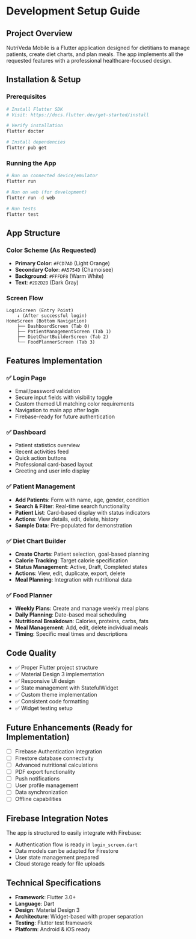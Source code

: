# Development Setup Guide

## Project Overview
NutriVeda Mobile is a Flutter application designed for dietitians to manage patients, create diet charts, and plan meals. The app implements all the requested features with a professional healthcare-focused design.

## Installation & Setup

### Prerequisites
```bash
# Install Flutter SDK
# Visit: https://docs.flutter.dev/get-started/install

# Verify installation
flutter doctor

# Install dependencies
flutter pub get
```

### Running the App
```bash
# Run on connected device/emulator
flutter run

# Run on web (for development)
flutter run -d web

# Run tests
flutter test
```

## App Structure

### Color Scheme (As Requested)
- **Primary Color**: `#FCD7AD` (Light Orange)
- **Secondary Color**: `#A5754D` (Chamoisee)  
- **Background**: `#FFFDF8` (Warm White)
- **Text**: `#2D2D2D` (Dark Gray)

### Screen Flow
```
LoginScreen (Entry Point)
    ↓ (After successful login)
HomeScreen (Bottom Navigation)
    ├── DashboardScreen (Tab 0)
    ├── PatientManagementScreen (Tab 1)
    ├── DietChartBuilderScreen (Tab 2)
    └── FoodPlannerScreen (Tab 3)
```

## Features Implementation

### ✅ Login Page
- Email/password validation
- Secure input fields with visibility toggle
- Custom themed UI matching color requirements
- Navigation to main app after login
- Firebase-ready for future authentication

### ✅ Dashboard
- Patient statistics overview
- Recent activities feed
- Quick action buttons
- Professional card-based layout
- Greeting and user info display

### ✅ Patient Management
- **Add Patients**: Form with name, age, gender, condition
- **Search & Filter**: Real-time search functionality
- **Patient List**: Card-based display with status indicators
- **Actions**: View details, edit, delete, history
- **Sample Data**: Pre-populated for demonstration

### ✅ Diet Chart Builder
- **Create Charts**: Patient selection, goal-based planning
- **Calorie Tracking**: Target calorie specification
- **Status Management**: Active, Draft, Completed states
- **Actions**: View, edit, duplicate, export, delete
- **Meal Planning**: Integration with nutritional data

### ✅ Food Planner  
- **Weekly Plans**: Create and manage weekly meal plans
- **Daily Planning**: Date-based meal scheduling
- **Nutritional Breakdown**: Calories, proteins, carbs, fats
- **Meal Management**: Add, edit, delete individual meals
- **Timing**: Specific meal times and descriptions

## Code Quality
- ✅ Proper Flutter project structure
- ✅ Material Design 3 implementation
- ✅ Responsive UI design
- ✅ State management with StatefulWidget
- ✅ Custom theme implementation
- ✅ Consistent code formatting
- ✅ Widget testing setup

## Future Enhancements (Ready for Implementation)
- [ ] Firebase Authentication integration
- [ ] Firestore database connectivity
- [ ] Advanced nutritional calculations
- [ ] PDF export functionality
- [ ] Push notifications
- [ ] User profile management
- [ ] Data synchronization
- [ ] Offline capabilities

## Firebase Integration Notes
The app is structured to easily integrate with Firebase:
- Authentication flow is ready in `login_screen.dart`
- Data models can be adapted for Firestore
- User state management prepared
- Cloud storage ready for file uploads

## Technical Specifications
- **Framework**: Flutter 3.0+
- **Language**: Dart
- **Design**: Material Design 3
- **Architecture**: Widget-based with proper separation
- **Testing**: Flutter test framework
- **Platform**: Android & iOS ready